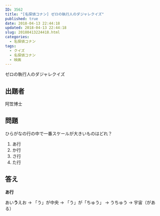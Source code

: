 ```yaml
---
ID: 3562
title: "[名探偵コナン] ゼロの執行人のダジャレクイズ"
published: true
date: 2018-04-13 22:44:18
updated: 2018-04-13 22:44:18
slug: 20180413224418.html
categories:
  - 名探偵コナン
tags:
  - クイズ
  - 名探偵コナン
  - 映画
---
```


ゼロの執行人のダジャレクイズ

<!--more-->

## 出題者

阿笠博士

## 問題

ひらがなの行の中で一番スケールが大きいものはどれ？

1. あ行
2. か行
3. さ行
4. た行

## 答え

**あ行**

あい**う**えお
→ 「う」が中央
→ 「う」が「ちゅう」
→ うちゅう
→ 宇宙（がある）
